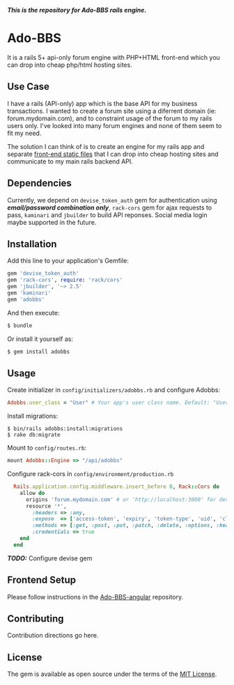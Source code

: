 ***This is the repository for Ado-BBS rails engine.***

# Ado-BBS
It is a rails 5+ api-only forum engine with PHP+HTML front-end which you can drop into cheap php/html hosting sites.

## Use Case
I have a rails (API-only) app which is the base API for my business transactions. I wanted to create a forum site using a diferrent domain (ie: forum.mydomain.com), and to constraint usage of the forum to my rails users only. I've looked into many forum engines and none of them seem to fit my need.

The solution I can think of is to create an engine for my rails app and separate [front-end static files](https://github.com/adonespitogo/Ado-BBS-angular) that I can drop into cheap hosting sites and communicate to my main rails backend API.

## Dependencies
Currently, we depend on `devise_token_auth` gem for authentication using ***email/password combination only***, `rack-cors` gem for ajax requests to pass, `kaminari` and `jbuilder` to build API reponses. Social media login maybe supported in the future.

## Installation
Add this line to your application's Gemfile:

```ruby
gem 'devise_token_auth'
gem 'rack-cors', require: 'rack/cors'
gem 'jbuilder', '~> 2.5'
gem 'kaminari'
gem 'adobbs'
```

And then execute:
```bash
$ bundle
```

Or install it yourself as:
```bash
$ gem install adobbs
```

## Usage
Create initializer in `config/initializers/adobbs.rb` and configure Adobbs:
```ruby
Adobbs.user_class = "User" # Your app's user class name. Default: "User"
```

Install migrations:
```shell
$ bin/rails adobbs:install:migrations
$ rake db:migrate
```

Mount to `config/routes.rb`:
```ruby
mount Adobbs::Engine => "/api/adobbs"
```

Configure rack-cors in `config/environment/production.rb`
```ruby
  Rails.application.config.middleware.insert_before 0, Rack::Cors do
    allow do
      origins 'forum.mydomain.com' # or 'http://localhost:3000' for development.rb
      resource '*',
        :headers => :any,
        :expose  => ['access-token', 'expiry', 'token-type', 'uid', 'client'],
        :methods => [:get, :post, :put, :patch, :delete, :options, :head],
        :credentials => true
    end
  end
```

***TODO:*** Configure devise gem

## Frontend Setup

Please follow instructions in the [Ado-BBS-angular](https://github.com/adonespitogo/Ado-BBS-angular) repository.

## Contributing
Contribution directions go here.

## License
The gem is available as open source under the terms of the [MIT License](http://opensource.org/licenses/MIT).

